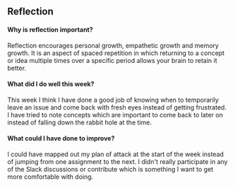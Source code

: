 ## Reflection

#### **Why is reflection important?**

Reflection encourages personal growth, empathetic growth and memory growth. It is an aspect of spaced repetition in which returning to a concept or idea multiple times over a specific period allows your brain to retain it better.

#### What did I do well this week?

This week I think I have done a good job of knowing when to temporarily leave an issue and come back with fresh eyes instead of getting frustrated. I have tried to note concepts which are important to come back to later on instead of falling down the rabbit hole at the time.

#### What could I have done to improve?

 I could have mapped out my plan of attack at the start of the week instead of jumping from one assignment to the next. I didn't really participate in any of the Slack discussions or contribute which is something I want to get more comfortable with doing.
